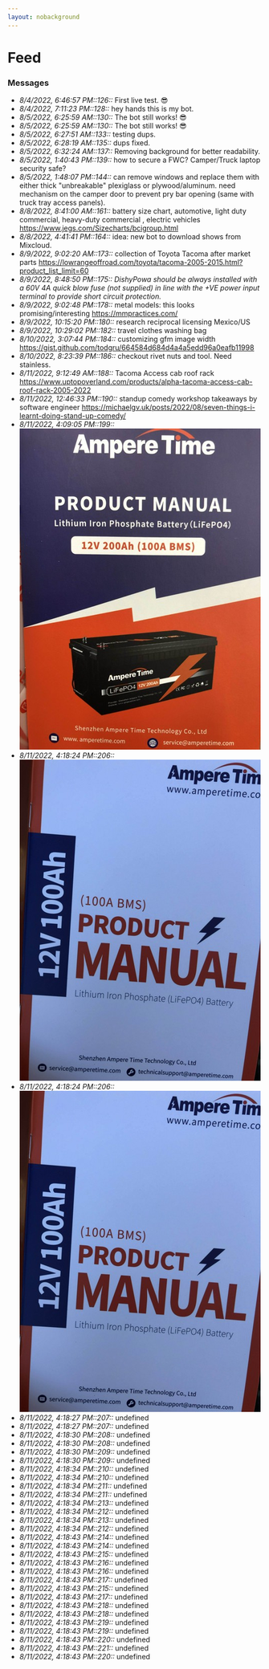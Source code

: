 ```yaml
---
layout: nobackground
---
```

# Feed

### Messages
* _8/4/2022, 6:46:57 PM::126::_ First live test. :sunglasses:
* _8/4/2022, 7:11:23 PM::128::_ hey hands this is my bot. 
* _8/5/2022, 6:25:59 AM::130::_ The bot still works! :sunglasses:
* _8/5/2022, 6:25:59 AM::130::_ The bot still works! :sunglasses:
* _8/5/2022, 6:27:51 AM::133::_ testing dups.
* _8/5/2022, 6:28:19 AM::135::_ dups fixed.
* _8/5/2022, 6:32:24 AM::137::_ Removing background for better readability.
* _8/5/2022, 1:40:43 PM::139::_ how to secure a FWC? Camper/Truck laptop security safe?
* _8/5/2022, 1:48:07 PM::144::_ can remove windows and replace them with either thick "unbreakable" plexiglass or plywood/aluminum. need mechanism on the camper door to prevent pry bar opening (same with truck tray access panels).
* _8/8/2022, 8:41:00 AM::161::_ battery size chart, automotive, light duty commercial, heavy-duty commercial , electric vehicles https://www.jegs.com/Sizecharts/bcigroup.html
* _8/8/2022, 4:41:41 PM::164::_ idea: new bot to download shows from Mixcloud.
* _8/9/2022, 9:02:20 AM::173::_ collection of Toyota Tacoma after market parts https://lowrangeoffroad.com/toyota/tacoma-2005-2015.html?product_list_limit=60
* _8/9/2022, 8:48:50 PM::175::_  _DishyPowa should be always installed with a 60V 4A quick blow fuse (not supplied) in line with the +VE power input terminal to provide short circuit protection._
* _8/9/2022, 9:02:48 PM::178::_ metal models: this looks promising/interesting https://mmpractices.com/
* _8/9/2022, 10:15:20 PM::180::_ research reciprocal licensing Mexico/US
* _8/9/2022, 10:29:02 PM::182::_ travel clothes washing bag
* _8/10/2022, 3:07:44 PM::184::_ customizing gfm image width https://gist.github.com/todgru/664584d684d4a4a5edd96a0eafb11998
* _8/10/2022, 8:23:39 PM::186::_ checkout rivet nuts and tool. Need stainless. 
* _8/11/2022, 9:12:49 AM::188::_ Tacoma Access cab roof rack https://www.uptopoverland.com/products/alpha-tacoma-access-cab-roof-rack-2005-2022
* _8/11/2022, 12:46:33 PM::190::_ standup comedy workshop takeaways by software engineer https://michaelgv.uk/posts/2022/08/seven-things-i-learnt-doing-stand-up-comedy/
* _8/11/2022, 4:09:05 PM::199::_ ![200ah!](./images/200ah-ampere-time-battery.jpg "200ah!")
* _8/11/2022, 4:18:24 PM::206::_ ![100ah!](./images/100ah-ampere-time-battery.jpg "100ah!")
* _8/11/2022, 4:18:24 PM::206::_ ![100ah!](./images/100ah-ampere-time-battery.jpg "100ah!")
* _8/11/2022, 4:18:27 PM::207::_ undefined
* _8/11/2022, 4:18:27 PM::207::_ undefined
* _8/11/2022, 4:18:30 PM::208::_ undefined
* _8/11/2022, 4:18:30 PM::208::_ undefined
* _8/11/2022, 4:18:30 PM::209::_ undefined
* _8/11/2022, 4:18:30 PM::209::_ undefined
* _8/11/2022, 4:18:34 PM::210::_ undefined
* _8/11/2022, 4:18:34 PM::210::_ undefined
* _8/11/2022, 4:18:34 PM::211::_ undefined
* _8/11/2022, 4:18:34 PM::211::_ undefined
* _8/11/2022, 4:18:34 PM::213::_ undefined
* _8/11/2022, 4:18:34 PM::212::_ undefined
* _8/11/2022, 4:18:34 PM::213::_ undefined
* _8/11/2022, 4:18:34 PM::212::_ undefined
* _8/11/2022, 4:18:43 PM::214::_ undefined
* _8/11/2022, 4:18:43 PM::214::_ undefined
* _8/11/2022, 4:18:43 PM::215::_ undefined
* _8/11/2022, 4:18:43 PM::216::_ undefined
* _8/11/2022, 4:18:43 PM::216::_ undefined
* _8/11/2022, 4:18:43 PM::217::_ undefined
* _8/11/2022, 4:18:43 PM::215::_ undefined
* _8/11/2022, 4:18:43 PM::217::_ undefined
* _8/11/2022, 4:18:43 PM::218::_ undefined
* _8/11/2022, 4:18:43 PM::218::_ undefined
* _8/11/2022, 4:18:43 PM::219::_ undefined
* _8/11/2022, 4:18:43 PM::219::_ undefined
* _8/11/2022, 4:18:43 PM::220::_ undefined
* _8/11/2022, 4:18:43 PM::221::_ undefined
* _8/11/2022, 4:18:43 PM::220::_ undefined
